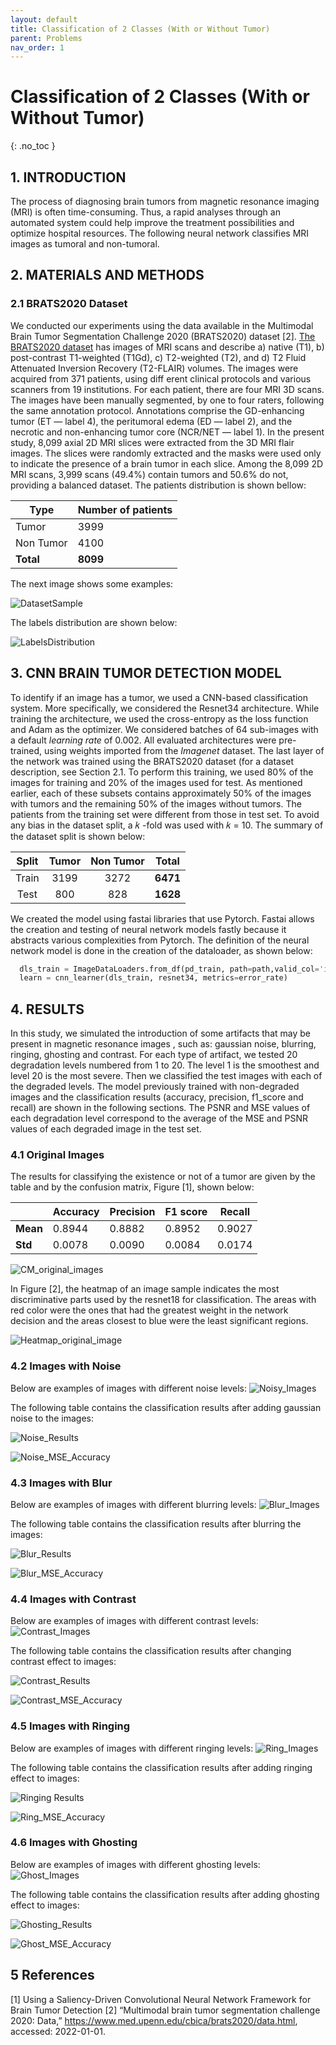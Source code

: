 ```yaml
---
layout: default
title: Classification of 2 Classes (With or Without Tumor)
parent: Problems
nav_order: 1
---
```


# Classification of 2 Classes (With or Without Tumor)
{: .no_toc }


## 1. INTRODUCTION

The process of diagnosing brain tumors from magnetic resonance imaging (MRI) is often time-consuming. Thus, a rapid analyses through an automated system could help improve the treatment possibilities and optimize hospital resources. The following neural network classifies MRI images as tumoral and non-tumoral.

## 2. MATERIALS AND METHODS
### 2.1 BRATS2020 Dataset

We conducted our experiments using the data available in the Multimodal Brain Tumor Segmentation Challenge 2020 (BRATS2020) dataset [2]. [The BRATS2020 dataset](https://www.med.upenn.edu/cbica/brats2020/data.html) has images of MRI scans and describe a) native (T1), b) post-contrast T1-weighted (T1Gd), c) T2-weighted (T2), and d) T2 Fluid Attenuated Inversion Recovery (T2-FLAIR) volumes. The images were acquired from 371 patients, using diff erent clinical protocols and various scanners from 19 institutions. For each patient, there are four MRI 3D scans. The images have been manually segmented, by one to four raters, following the same annotation protocol. Annotations comprise the GD-enhancing tumor (ET — label 4), the peritumoral edema (ED — label 2), and the necrotic and non-enhancing tumor core (NCR/NET — label 1). In the present study, 8,099 axial 2D MRI slices were extracted from the 3D MRI flair images. The slices were randomly extracted and the masks were used only to indicate the presence of a brain tumor in each slice. Among the 8,099 2D MRI scans, 3,999 scans (49.4%) contain tumors and 50.6% do not, providing a balanced dataset. The patients distribution is shown bellow:

| Type | Number of patients |
| -----------       | ----  |
| Tumor             | 3999  |
| Non Tumor         | 4100  |
| **Total**         |**8099**|

The next image shows some examples:

![DatasetSample](https://user-images.githubusercontent.com/43020938/159187301-9840581a-2006-4eb2-b7b2-a08ea7c0a520.png)

The labels distribution are shown below:

![LabelsDistribution](https://user-images.githubusercontent.com/43020938/160255453-9d1a3a6c-d16c-4985-b213-4944eef0811c.png)

## 3. CNN BRAIN TUMOR DETECTION MODEL

To identify if an image has a tumor, we used a CNN-based classification system. More specifically, we considered the Resnet34 architecture. While training the architecture, we used the cross-entropy as the loss function and Adam as the optimizer. We considered batches of 64 sub-images with a default *learning rate* of 0.002. All evaluated architectures were pre-trained, using weights imported from the *Imagenet* dataset. The last layer of the network was trained using the BRATS2020 dataset (for a dataset description, see Section 2.1. To perform this training, we used 80% of the images for training and 20% of the images used for test. As mentioned earlier, each of these subsets contains approximately 50% of the images with tumors and the remaining 50% of the images without tumors. The patients from the training set were different from those in test set. To avoid any bias in the dataset split, a 𝑘 -fold was used with 𝑘 = 10. The summary of the dataset split is shown below:

| Split     | Tumor | Non Tumor | Total |
| :-:       |  :-:  |     :-:   | :-:   |
| Train     | 3199 | 3272 | **6471**|
| Test      | 800 | 828 | **1628** |

We created the model using fastai libraries that use Pytorch. Fastai allows the creation and testing of neural network models fastly
because it abstracts various complexities from Pytorch. The definition of the neural network model is done in the creation of the dataloader, as shown below:

```python
  dls_train = ImageDataLoaders.from_df(pd_train, path=path,valid_col='is_valid', seed=42,label_col=1)
  learn = cnn_learner(dls_train, resnet34, metrics=error_rate)
```

## 4. RESULTS

In this study, we simulated the introduction of some artifacts that may be present in magnetic resonance images , such as:
gaussian noise, blurring, ringing, ghosting and contrast. For each type of artifact, we tested 20 degradation levels numbered
from 1 to 20. The level 1 is the smoothest and level 20 is the most severe. Then we classified the test images with each of the degraded levels. 
The model previously trained with non-degraded images and the classification results (accuracy, precision, f1_score and recall) 
are shown in the following sections. The PSNR and MSE values of each degradation level correspond to the average of the MSE and PSNR values
of each degraded image in the test set.

### 4.1 Original Images
The results for classifying the existence or not of a tumor are given by the table and by the confusion matrix, Figure [1], shown below:

|  | **Accuracy**  | **Precision** | **F1 score** | **Recall** |
| -----------      | ----  | ----  | ----  | ---- |
| **Mean**         | 0.8944 | 0.8882 | 0.8952 |  0.9027 |
| **Std**          | 0.0078 | 0.0090 | 0.0084 |  0.0174 |

![CM_original_images](https://user-images.githubusercontent.com/43020938/154949534-c08ef5a1-de39-42b3-8aea-6e8b46fae8f4.png)

 In Figure [2], the heatmap of an image sample indicates the most discriminative parts used by the resnet18 for classification. The areas with red color were the ones that had the greatest weight in the network decision and the areas closest to blue were the least significant regions.

![Heatmap_original_image](https://user-images.githubusercontent.com/43020938/154948876-aba9e571-3df8-4ed2-93fd-8a2f7c1189cd.png)

### 4.2 Images with Noise
Below are examples of images with different noise levels:
![Noisy_Images](https://user-images.githubusercontent.com/43020938/156930924-ff2a0a70-d7f0-4bc4-b72c-3b2dcdb5838a.png)

The following table contains the classification results after adding gaussian noise to the images:

![Noise_Results](https://user-images.githubusercontent.com/43020938/156947241-3e1e7f06-bd67-4ee0-84eb-abf06124795b.PNG)

![Noise_MSE_Accuracy](https://user-images.githubusercontent.com/43020938/156947255-ffc84264-556b-4032-b13a-bac484e1d3c6.png)

### 4.3 Images with Blur
Below are examples of images with different blurring levels:
![Blur_Images](https://user-images.githubusercontent.com/43020938/156930936-611fb586-b6f9-43db-afa4-2a2f6e1eb58e.png)

The following table contains the classification results after blurring the images:

![Blur_Results](https://user-images.githubusercontent.com/43020938/157022746-66b8e35a-1150-4c1c-8ba9-b01242a5fdbd.PNG)

![Blur_MSE_Accuracy](https://user-images.githubusercontent.com/43020938/157022792-ae3af73e-80e9-4f76-a5ac-9c659c2a82bd.png)


### 4.4 Images with Contrast
Below are examples of images with different contrast levels:
![Contrast_Images](https://user-images.githubusercontent.com/43020938/156930945-afb82f87-55f0-4c78-ba78-d9a9a37b65d6.png)

The following table contains the classification results after changing contrast effect to images:

![Contrast_Results](https://user-images.githubusercontent.com/43020938/157148132-3094da42-2544-4c44-8cc5-a375f315a686.PNG)

![Contrast_MSE_Accuracy](https://user-images.githubusercontent.com/43020938/157148191-e42ce445-48ff-4d34-b497-5ee1d3a92754.png)


### 4.5 Images with Ringing
Below are examples of images with different ringing levels:
![Ring_Images](https://user-images.githubusercontent.com/43020938/156930957-3e30489a-0a1b-4a60-9708-9a95e7dd0209.png)

The following table contains the classification results after adding ringing effect to images:

![Ringing Results](https://user-images.githubusercontent.com/43020938/156931530-491175ea-f4e6-4643-8aeb-f41ae9605f90.PNG)

![Ring_MSE_Accuracy](https://user-images.githubusercontent.com/43020938/156931551-7137ae34-7a50-489c-93c6-b975ab2e1653.png)


### 4.6 Images with Ghosting
Below are examples of images with different ghosting levels:
![Ghost_Images](https://user-images.githubusercontent.com/43020938/156930978-dc6c93b2-bba3-476c-a383-bb874e333e18.png)

The following table contains the classification results after adding ghosting effect to images:

![Ghosting_Results](https://user-images.githubusercontent.com/43020938/156935603-8572b22b-ffd8-4338-a0e2-cb81b870d304.PNG)

![Ghost_MSE_Accuracy](https://user-images.githubusercontent.com/43020938/156935616-45d21212-8546-4603-81e7-b7733ea2c538.png)



## 5 References

[1] Using a Saliency-Driven Convolutional Neural Network Framework for Brain Tumor Detection
[2] “Multimodal brain tumor segmentation challenge 2020: Data,” https://www.med.upenn.edu/cbica/brats2020/data.html,
accessed: 2022-01-01.




